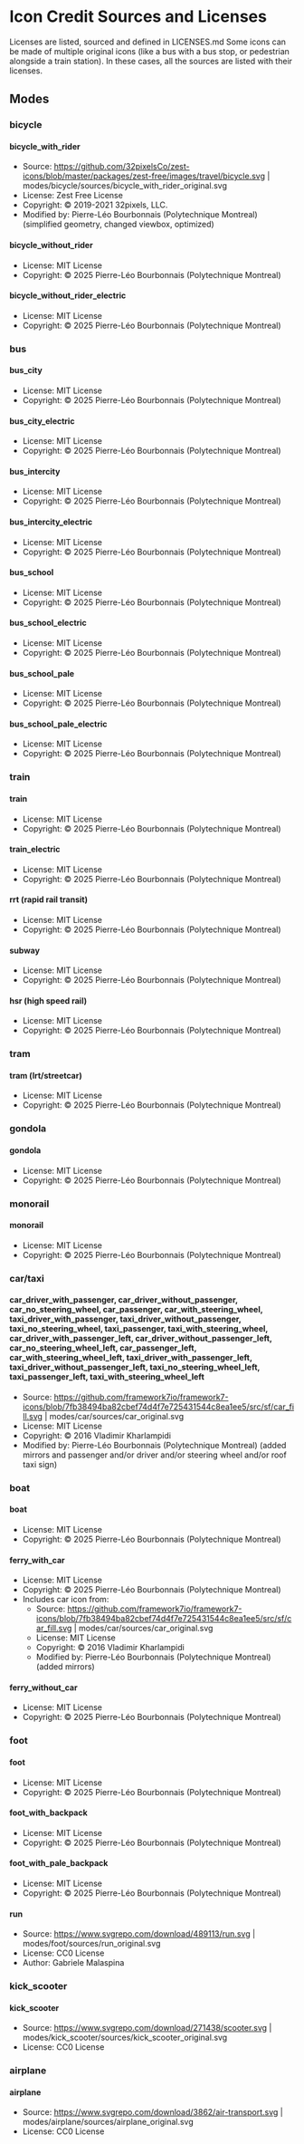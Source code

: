 # Icon Credit Sources and Licenses

Licenses are listed, sourced and defined in LICENSES.md
Some icons can be made of multiple original icons (like a bus with a bus stop, or pedestrian alongside a train station). In these cases, all the sources are listed with their licenses.

## Modes

### bicycle

#### bicycle_with_rider

- Source: https://github.com/32pixelsCo/zest-icons/blob/master/packages/zest-free/images/travel/bicycle.svg | modes/bicycle/sources/bicycle_with_rider_original.svg
- License: Zest Free License
- Copyright: © 2019-2021 32pixels, LLC.
- Modified by: Pierre-Léo Bourbonnais (Polytechnique Montreal) (simplified geometry, changed viewbox, optimized)

#### bicycle_without_rider

- License: MIT License
- Copyright: © 2025 Pierre-Léo Bourbonnais (Polytechnique Montreal)

#### bicycle_without_rider_electric

- License: MIT License
- Copyright: © 2025 Pierre-Léo Bourbonnais (Polytechnique Montreal)

### bus

#### bus_city

- License: MIT License
- Copyright: © 2025 Pierre-Léo Bourbonnais (Polytechnique Montreal)

#### bus_city_electric

- License: MIT License
- Copyright: © 2025 Pierre-Léo Bourbonnais (Polytechnique Montreal)

#### bus_intercity

- License: MIT License
- Copyright: © 2025 Pierre-Léo Bourbonnais (Polytechnique Montreal)

#### bus_intercity_electric

- License: MIT License
- Copyright: © 2025 Pierre-Léo Bourbonnais (Polytechnique Montreal)

#### bus_school

- License: MIT License
- Copyright: © 2025 Pierre-Léo Bourbonnais (Polytechnique Montreal)

#### bus_school_electric

- License: MIT License
- Copyright: © 2025 Pierre-Léo Bourbonnais (Polytechnique Montreal)

#### bus_school_pale

- License: MIT License
- Copyright: © 2025 Pierre-Léo Bourbonnais (Polytechnique Montreal)

#### bus_school_pale_electric

- License: MIT License
- Copyright: © 2025 Pierre-Léo Bourbonnais (Polytechnique Montreal)

### train

#### train

- License: MIT License
- Copyright: © 2025 Pierre-Léo Bourbonnais (Polytechnique Montreal)

#### train_electric

- License: MIT License
- Copyright: © 2025 Pierre-Léo Bourbonnais (Polytechnique Montreal)

#### rrt (rapid rail transit)

- License: MIT License
- Copyright: © 2025 Pierre-Léo Bourbonnais (Polytechnique Montreal)

#### subway

- License: MIT License
- Copyright: © 2025 Pierre-Léo Bourbonnais (Polytechnique Montreal)

#### hsr (high speed rail)

- License: MIT License
- Copyright: © 2025 Pierre-Léo Bourbonnais (Polytechnique Montreal)

### tram

#### tram (lrt/streetcar)

- License: MIT License
- Copyright: © 2025 Pierre-Léo Bourbonnais (Polytechnique Montreal)

### gondola

#### gondola

- License: MIT License
- Copyright: © 2025 Pierre-Léo Bourbonnais (Polytechnique Montreal)

### monorail

#### monorail

- License: MIT License
- Copyright: © 2025 Pierre-Léo Bourbonnais (Polytechnique Montreal)


### car/taxi

#### car_driver_with_passenger, car_driver_without_passenger, car_no_steering_wheel, car_passenger, car_with_steering_wheel, taxi_driver_with_passenger, taxi_driver_without_passenger, taxi_no_steering_wheel, taxi_passenger, taxi_with_steering_wheel, car_driver_with_passenger_left, car_driver_without_passenger_left, car_no_steering_wheel_left, car_passenger_left, car_with_steering_wheel_left, taxi_driver_with_passenger_left, taxi_driver_without_passenger_left, taxi_no_steering_wheel_left, taxi_passenger_left, taxi_with_steering_wheel_left

- Source: https://github.com/framework7io/framework7-icons/blob/7fb38494ba82cbef74d4f7e725431544c8ea1ee5/src/sf/car_fill.svg | modes/car/sources/car_original.svg
- License: MIT License
- Copyright: © 2016 Vladimir Kharlampidi
- Modified by: Pierre-Léo Bourbonnais (Polytechnique Montreal) (added mirrors and passenger and/or driver and/or steering wheel and/or roof taxi sign)

### boat

#### boat

- License: MIT License
- Copyright: © 2025 Pierre-Léo Bourbonnais (Polytechnique Montreal)

#### ferry_with_car

- License: MIT License
- Copyright: © 2025 Pierre-Léo Bourbonnais (Polytechnique Montreal)
- Includes car icon from:
    - Source: https://github.com/framework7io/framework7-icons/blob/7fb38494ba82cbef74d4f7e725431544c8ea1ee5/src/sf/car_fill.svg | modes/car/sources/car_original.svg
    - License: MIT License
    - Copyright: © 2016 Vladimir Kharlampidi
    - Modified by: Pierre-Léo Bourbonnais (Polytechnique Montreal) (added mirrors)

#### ferry_without_car

- License: MIT License
- Copyright: © 2025 Pierre-Léo Bourbonnais (Polytechnique Montreal)

### foot

#### foot

- License: MIT License
- Copyright: © 2025 Pierre-Léo Bourbonnais (Polytechnique Montreal)

#### foot_with_backpack

- License: MIT License
- Copyright: © 2025 Pierre-Léo Bourbonnais (Polytechnique Montreal)

#### foot_with_pale_backpack

- License: MIT License
- Copyright: © 2025 Pierre-Léo Bourbonnais (Polytechnique Montreal)

#### run

- Source: https://www.svgrepo.com/download/489113/run.svg | modes/foot/sources/run_original.svg
- License: CC0 License
- Author: Gabriele Malaspina

### kick_scooter

#### kick_scooter

- Source: https://www.svgrepo.com/download/271438/scooter.svg | modes/kick_scooter/sources/kick_scooter_original.svg
- License: CC0 License

### airplane

#### airplane

- Source: https://www.svgrepo.com/download/3862/air-transport.svg | modes/airplane/sources/airplane_original.svg
- License: CC0 License

